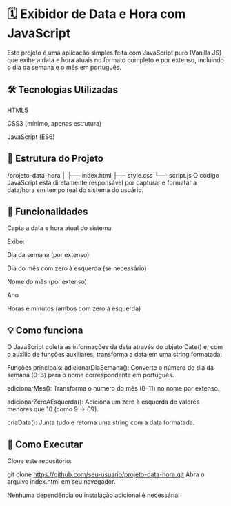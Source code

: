 # 🗓️ Exibidor de Data e Hora com JavaScript
Este projeto é uma aplicação simples feita com JavaScript puro (Vanilla JS) que exibe a data e hora atuais no formato completo e por extenso, incluindo o dia da semana e o mês em português.

## 🛠️ Tecnologias Utilizadas
HTML5

CSS3 (mínimo, apenas estrutura)

JavaScript (ES6)

## 📁 Estrutura do Projeto

/projeto-data-hora
│
├── index.html
├── style.css
└── script.js
O código JavaScript está diretamente responsável por capturar e formatar a data/hora em tempo real do sistema do usuário.

## 📜 Funcionalidades
Capta a data e hora atual do sistema

Exibe:

Dia da semana (por extenso)

Dia do mês com zero à esquerda (se necessário)

Nome do mês (por extenso)

Ano

Horas e minutos (ambos com zero à esquerda)

## 💡 Como funciona
O JavaScript coleta as informações da data através do objeto Date() e, com o auxílio de funções auxiliares, transforma a data em uma string formatada:

Funções principais:
adicionarDiaSemana(): Converte o número do dia da semana (0–6) para o nome correspondente em português.

adicionarMes(): Transforma o número do mês (0–11) no nome por extenso.

adicionarZeroAEsquerda(): Adiciona um zero à esquerda de valores menores que 10 (como 9 → 09).

criaData(): Junta tudo e retorna uma string com a data formatada.

## 🚀 Como Executar
Clone este repositório:

git clone https://github.com/seu-usuario/projeto-data-hora.git
Abra o arquivo index.html em seu navegador.

Nenhuma dependência ou instalação adicional é necessária!
